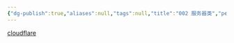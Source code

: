 ```yaml
---
{"dg-publish":true,"aliases":null,"tags":null,"title":"002 服务器类","permalink":"/0802/002/","dgPassFrontmatter":true,"noteIcon":""}
---
```


[cloudflare](https://dash.cloudflare.com/) 